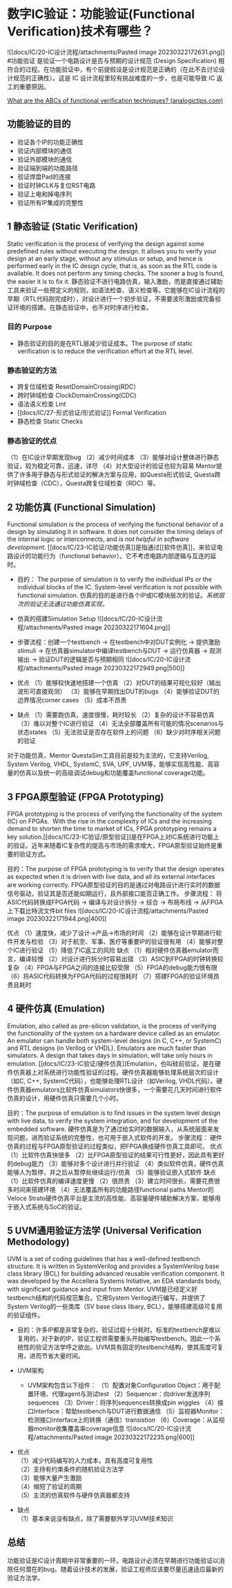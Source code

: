 # 数字IC验证：功能验证(Functional Verification)技术有哪些？
![[docs/IC/20-IC设计流程/attachments/Pasted image 20230322172631.png]]
#功能验证 是验证一个电路设计是否与预期的设计规范 (Design Specification) 相符合的过程。在功能验证中，有个前提假设是设计规范是正确的（在此不去讨论设计规范的正确性）。这是 IC 设计流程里较有挑战难度的一步，也是可能导致 IC 返工的重要原因。

[What are the ABCs of functional verification techniques? (analogictips.com)](https://www.analogictips.com/what-are-abcs-of-functional-verification-techniques/)

## 功能验证的目的
-   验证各个IP的功能正确性
-   验证内部模块的通信
-   验证外部模块的通信
-   验证端到端的功能路径
-   验证焊盘Pad的连接
-   验证时钟CLK与复位RST电路
-   验证上电和掉电序列
-   验证所有IP集成的完整性

## 1  静态验证 (Static Verification)
Static verification is the process of verifying the design against some predefined rules without executing the design. It allows you to verify your design at an early stage, without any stimulus or setup, and hence is performed early in the IC design cycle, that is, as soon as the RTL code is available. It does not perform any timing checks. The sooner a bug is found, the easier it is to fix it.  静态验证不进行电路仿真，输入激励，而是直接通过辅助工具来验证一些预定义的规则，如语法检查、语义检查等。它能够在IC设计流程的早期（RTL代码刚完成时），对设计进行一个初步验证，不需要波形激励或完备验证环境的搭建。在静态验证中，也不对时序进行检查。

### 目的 **Purpose**
- 静态验证的目的是在RTL层减少验证成本。The purpose of static verification is to reduce the verification effort at the RTL level.
### 静态验证的方法
- 跨复位域检查 ResetDomainCrossing(RDC）
- 跨时钟域检查 ClockDomainCrossing(CDC)
- 语法语义检查 Lint
- [[docs/IC/27-形式验证/形式验证]] Formal Verification
- 静态检查 Static Checks​
### 静态验证的优点
（1）在IC设计早期发现bug
（2）减少时间成本
（3）能够对设计整体进行静态验证，较为稳定可靠，迅速，详尽
（4）对大型设计的验证也较为容易
Mentor提供了许多用于静态与形式验证的解决方案与应用，如Questa形式验证, Questa跨时钟域检查（CDC），Questa跨复位域检查（RDC）等。

## 2  功能仿真 (Functional Simulation)
Functional simulation is the process of verifying the functional behavior of a design by simulating it in software. It does not consider the timing delays of the internal logic or interconnects, and *is not helpful in software development*. [[docs/IC/23-IC验证/功能仿真]]是指通过[[软件仿真]]，来验证电路设计的功能行为（functional behavior）。它不考虑电路内部逻辑与互连的延时。

- 目的： The purpose of simulation is to verify the individual IPs or the individual blocks of the IC. System-level verification is not possible with functional simulation. 仿真的目的是进行各个IP或IC模块层次的验证。*系统层次的验证无法通过功能仿真实现。*

- 仿真的搭建Simulation Setup ![[docs/IC/20-IC设计流程/attachments/Pasted image 20230322171604.png]]
- 步骤流程：创建一个testbench -> 在testbench中对DUT实例化 -> 提供激励stimuli -> 在仿真器simulator中编译testbench与DUT -> 运行仿真器 -> 观测输出 -> 验证DUT的逻辑是否与预期相同 ![[docs/IC/20-IC设计流程/attachments/Pasted image 20230322172949.png|500]]

- 优点
	（1）能够较快速地搭建一个仿真
	（2）对DUT的结果可视化较好（输出波形可直接观测）
	（3）能够在早期找出DUT的bugs
	（4）能够验证DUT的边界情况corner cases
	（5）成本不昂贵

- 缺点
	（1）需要跑仿真，速度很慢，耗时较长
	（2）复杂的设计不容易仿真
	（3）难以对整个IC进行验证
	（4）无法全部覆盖所有可能的情况scenarios与状态states
	（5）无法验证是否存在软件上的问题
	（6）缺少对时序相关问题的验证

对于功能仿真，Mentor QuestaSim工具目前是较为主流的，它支持Verilog, System Verilog, VHDL, SystemC, SVA, UPF, UVM等，能够实现高性能、高容量的仿真以及统一的高级调试debug和功能覆盖functional coverage功能。


## 3 FPGA原型验证 (FPGA Prototyping)
FPGA prototyping is the process of verifying the functionality of the system (IC) on FPGAs.  With the rise in the complexity of ICs and the increasing demand to shorten the time to market of ICs, FPGA prototyping remains a key solution.[[docs/IC/23-IC验证/原型验证]]是在FPGA上对IC系统进行功能上的验证。近年来随着IC复杂性的提高与市场的需求增大，FPGA原型验证始终是重要的验证方式。

目的：The purpose of FPGA prototyping is to verify that the design operates as expected when it is driven with live data, and all its external interfaces are working correctly.  FPGA原型验证的目的是通过对电路设计进行实时的数据信号驱动，验证其是否还能如期运行，且外部接口能否正确工作。
步骤流程： 将ASIC代码转换成FPGA代码 -> 编译与对设计拆分 -> 综合 -> 布局布线 -> 从FPGA上下载比特流文件bit files ![[docs/IC/20-IC设计流程/attachments/Pasted image 20230322171944.png|400]]

优点
（1）速度快，减少了设计->产品->市场的时间
（2）能够在设计早期进行软件开发与检验
（3）对于航空、军事、医疗等重要IP的验证很有用
（4）能够对整个IC进行验证
（5）降低了IC返工的风险
缺点
（1）相对硬件仿真器emulator而言，编译较慢
（2）对设计进行拆分时容易出错
（3）ASIC到FPGA的时钟转换较复杂
（4）FPGA与FPGA之间的连接比较受限
（5）FPGA的debug能力很有限
（6）将ASIC代码转换为FPGA代码的过程很耗时
（7）搭建FPGA的验证环境昂贵且耗时

## 4 硬件仿真 (Emulation)
Emulation, also called as pre-silicon validation, is the process of verifying the functionality of the system on a hardware device called as an emulator. An emulator can handle both system-level designs (in C, C++, or SystemC) and RTL designs (in Verilog or VHDL). Emulators are much faster than simulators. A design that takes days in simulation, will take only hours in emulation. [[docs/IC/23-IC验证/硬件仿真]]Emulation，也叫硅前验证，是在硬件仿真器上对系统进行功能性验证的过程。硬件仿真器能够处理系统层次的设计（如C, C++, SystemC代码），也能够处理RTL设计（如Verilog, VHDL代码）。硬件仿真器emulators比软件仿真simulators快很多，一个需要花几天时间进行软件仿真的设计，用硬件仿真只需要几个小时。

目的：The purpose of emulation is to find issues in the system level design with live data, to verify the system integration, and for development of the embedded software. 硬件仿真是为了通过给实时的数据输入，从系统层面来发现问题，进而验证系统的完整性，也可用于嵌入式软件的开发。
步骤流程： 硬件仿真的过程与FPGA原型验证的过程类似，把FPGA换成硬件仿真工具即可。
优点
（1）比软件仿真快很多
（2）比FPGA原型验证的结果可行性更好，因此具有更好的debug能力
（3）能够对多个设计进行并行验证
（4）类似软件仿真，硬件仿真能够人为暂停，并之后从暂停处继续运行/仿真
（5）能够验证嵌入式软件
缺点
（1）比软件仿真的编译速度更慢
（2）很昂贵
（3）建立时间很长，需要花费很多时间来搭建环境
（4）无法覆盖所有的功能路径functional paths
Mentor的Veloce Strato硬件仿真平台是主流的高性能、高容量硬件辅助解决方案，能够用于嵌入式系统与SoC的验证。

## 5 UVM通用验证方法学 (Universal Verification Methodology)
UVM is a set of coding guidelines that has a well-defined testbench structure. It is written in SystemVerilog and provides a SystemVerilog base class library (BCL) for building advanced reusable verification component. It was developed by the Accellera Systems Initiative, an EDA standards body, with significant guidance and input from Mentor. UVM是已经定义好testbench结构的代码规范集合。它用System Verilog进行编写，并提供了System Verilog的一些类库（SV base class libary, BCL），能够搭建高级可复用的验证组件。

- 目的：许多IP都是非常复杂的，验证过程十分耗时。标准的testbench是难以复用的，对于新的IP，验证工程师需要重头开始编写testbench。因此一个系统性的验证方法学呼之欲出。UVM具有固定的testbench结构，使其高度可复用，进而节省大量时间。
- UVM架构
	- UVM架构包含以下组件：
		（1）配置对象Configuration Object：用于配置环境、代理agent与测试test
		（2）Sequencer：向driver发送序列sequences
		（3）Driver：将序列sequences转换成pin wiggles
		（4）接口Interface：帮助testbench与DUT进行数据通信
		（5）监视器Monitor：检测接口interface上的转换（通信）transistion
		（6）Coverage：从监视器monitor收集覆盖率coverage信息
![[docs/IC/20-IC设计流程/attachments/Pasted image 20230322172235.png|600]]

-  优点  
    （1）减少代码编写的人力成本，具有高度可复用性  
    （2）支持有约束条件的随机验证方法学  
    （3）能够大量产生激励  
    （4）缩短了验证的周期  
    （5）主流的仿真软件与硬件仿真器都支持
-  缺点  
    （1）基本来说没有缺点，除了需要额外学习UVM技术知识

## 总结

功能验证是IC设计周期中非常重要的一环。电路设计必须在早期进行功能验证以消除任何潜在的bug。随着设计技术的发展，验证工程师应该要尽量迅速适应最新的验证方法学。




